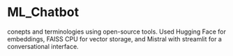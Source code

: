 # ML_Chatbot
conepts and terminologies using open-source tools. Used Hugging Face for embeddings, FAISS CPU for vector storage, and Mistral with streamlit for a conversational interface.
